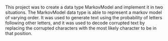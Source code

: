 This project was to create a data type MarkovModel and implement it in two situations. The MarkovModel data type
is able to represent a markov model of varying order. It was used to generate text using the probability of letters
following other letters, and it was used to decode corrupted text by replacing the corrupted characters with the most
likely character to be in that position. 
